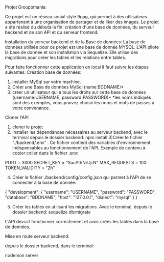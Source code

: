 Projet Groupomania:

Ce projet est un réseau social style 9gag, qui permet à des utilisateurs appartenant à une organisation de partager et de liker des images. Le projet a été réalisé du débutà la fin: création d'une base de données, du serveur beckend et de son API et du serveur frontend.

Installation du serveur backend et de la Base de données:
La base de données utilisée pour ce projet est une base de donnée MYSQL. L'API pilote la base de donnée et son installation via Sequelize. Elle utilise des migrations pour créer les tables et les relations entre tables.

Pour faire fonctionner cette application en local il faut suivre les étapes suivantes:
Création base de données:
1) installer MySql sur votre machine.
2) Créer une Base de données MySql (name:BDDNAME)*
3) créer un utilisateur qui a tous les droits sur cette base de données (username:USERNAME, password:PASSWORD)*
*les noms indiqués sont des exemples, vous pouvez choisir les noms et mots de passes à votre convenance.

Cloner l'API
1) cloner le projet
2) Installer les dépendances nécessaires au serveur backend, avec le terminal depuis le dossier backend: 
npm install
3)Créer le fichier "./backend/.env" . Ce fichier contient des variables d'environnement indispensables au fonctionnement de l'API. Exemple de contenu à copier coller dans le fichier .env:

PORT = 3000
SECRET_KEY = "SuuPthNrUjrN"
MAX_REQUESTS = 100
TOKEN_VALIDITY = "2h"

4) Créer le fichier ./backend/config/config.json qui permet à l'API de se connecter à la base de donnée:

{
  "development": {
    "username": "USERNAME",
    "password": "PASSWORD",
    "database": "BDDNAME",
    "host": "127.0.0.1",
    "dialect": "mysql"
  }
}

5) Créer les tables en utilisant les migrations. Avec le terminal, depuis le dossier backend:
sequelize db:migrate   

L'API devrait fonctionner correctement et avoir créés les tables dans la base de données.

Mise en route serveur backend:

depuis le dossier backend, dans le terminal:

nodemon server

